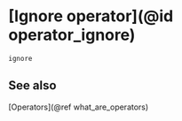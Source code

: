 # [Ignore operator](@id operator_ignore)

```@docs
ignore
```

## See also

[Operators](@ref what_are_operators)
